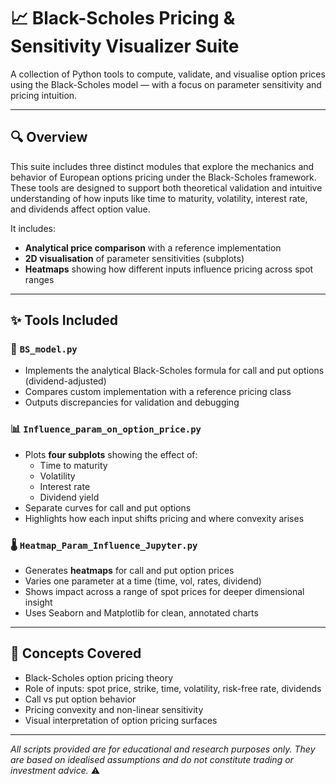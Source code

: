 # 📈 Black-Scholes Pricing & Sensitivity Visualizer Suite

A collection of Python tools to compute, validate, and visualise option prices using the Black-Scholes model — with a focus on parameter sensitivity and pricing intuition.

---

## 🔍 Overview

This suite includes three distinct modules that explore the mechanics and behavior of European options pricing under the Black-Scholes framework. These tools are designed to support both theoretical validation and intuitive understanding of how inputs like time to maturity, volatility, interest rate, and dividends affect option value.

It includes:
- **Analytical price comparison** with a reference implementation
- **2D visualisation** of parameter sensitivities (subplots)
- **Heatmaps** showing how different inputs influence pricing across spot ranges

---

## ✨ Tools Included

### 🔢 `BS_model.py`
- Implements the analytical Black-Scholes formula for call and put options (dividend-adjusted)
- Compares custom implementation with a reference pricing class
- Outputs discrepancies for validation and debugging

### 📊 `Influence_param_on_option_price.py`
- Plots **four subplots** showing the effect of:
  - Time to maturity  
  - Volatility  
  - Interest rate  
  - Dividend yield  
- Separate curves for call and put options
- Highlights how each input shifts pricing and where convexity arises

### 🌡️ `Heatmap_Param_Influence_Jupyter.py`
- Generates **heatmaps** for call and put option prices
- Varies one parameter at a time (time, vol, rates, dividend)
- Shows impact across a range of spot prices for deeper dimensional insight
- Uses Seaborn and Matplotlib for clean, annotated charts

---

## 📘 Concepts Covered

- Black-Scholes option pricing theory  
- Role of inputs: spot price, strike, time, volatility, risk-free rate, dividends  
- Call vs put option behavior  
- Pricing convexity and non-linear sensitivity  
- Visual interpretation of option pricing surfaces  

---

*All scripts provided are for educational and research purposes only. They are based on idealised assumptions and do not constitute trading or investment advice.* ⚠️

